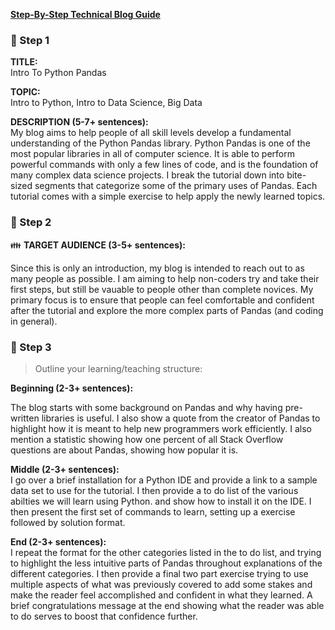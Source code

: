 **[Step-By-Step Technical Blog Guide](https://hq.bitproject.org/how-to-write-a-technical-blog/)**

### :pushpin: Step 1
**TITLE:**    
Intro To Python Pandas

**TOPIC:**    
Intro to Python, Intro to Data Science, Big Data

**DESCRIPTION (5-7+ sentences):**    
My blog aims to help people of all skill levels develop a fundamental understanding of the Python Pandas library. Python Pandas is one of the most popular libraries in all of computer science. It is able to perform powerful commands with only a few lines of code, and is the foundation of many complex data science projects. I break the tutorial down into bite-sized segments that categorize some of the primary uses of Pandas. Each tutorial comes with a simple exercise to help apply the newly learned topics.

### :pushpin: Step 2
:family: **TARGET AUDIENCE (3-5+ sentences):**    

Since this is only an introduction, my blog is intended to reach out to as many people as possible. I am aiming to help non-coders try and take their first steps, but still be vauable to people other than complete novices. My primary focus is to ensure that people can feel comfortable and confident after the tutorial and explore the more complex parts of Pandas (and coding in general).
### :pushpin: Step 3
> Outline your learning/teaching structure: 

**Beginning (2-3+ sentences):**    

The blog starts with some background on Pandas and why having pre-written libraries is useful. I also show a quote from the creator of Pandas to highlight how it is meant to help new programmers work efficiently. I also mention a statistic showing how one percent of all Stack Overflow questions are about Pandas, showing how popular it is.

**Middle (2-3+ sentences):**    
I go over a brief installation for a Python IDE and provide a link to a sample data set to use for the tutorial. I then provide a to do list of the various abilties we will learn using Python. and show how to install it on the IDE. I then present the first set of commands to learn, setting up a exercise followed by solution format.

**End (2-3+ sentences):**    
I repeat the format for the other categories listed in the to do list, and trying to highlight the less intuitive parts of Pandas throughout explanations of the different categories. I then provide a final two part exercise trying to use multiple aspects of what was previously covered to add some stakes and make the reader feel accomplished and confident in what they learned. A brief congratulations message at the end showing what the reader was able to do serves to boost that confidence further.

